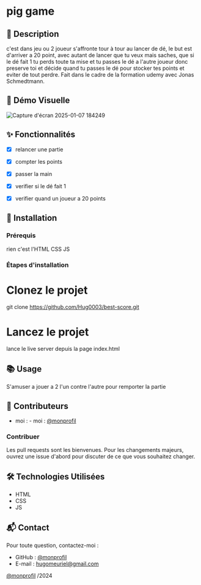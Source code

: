 # pig game

## 📄 Description
c'est dans jeu ou 2 joueur s'affronte tour à tour au lancer de dé, le but est d'arriver a 20 point, avec autant de lancer que tu veux mais saches, que si le dé fait 1 tu perds toute ta mise et tu passes le dé 
a l'autre joueur donc preserve toi et décide quand tu passes le dé pour stocker tes points et eviter de tout perdre. 
Fait dans le cadre de la formation udemy avec Jonas Schmedtmann.

## 🎥 Démo Visuelle

![Capture d'écran 2025-01-07 184249](https://github.com/user-attachments/assets/a5db62df-1ceb-43fc-994a-698cfa0dba99)


## ✨ Fonctionnalités

- [x] relancer une partie  
- [x] compter les points  
- [x] passer la main
- [x] verifier si le dé fait 1
- [x] verifier quand un joueur a 20 points  


## 🚀 Installation

### Prérequis
rien c'est l'HTML CSS JS

### Étapes d'installation

# Clonez le projet
git clone https://github.com/Hug0003/best-score.git

# Lancez le projet
lance le live server depuis la page index.html


## 📚 Usage
S'amuser a jouer a 2 l'un contre l'autre pour remporter la partie 

## 👥 Contributeurs
- moi : - moi : [@monprofil](https://github.com/Hug0003)  

### Contribuer
Les pull requests sont les bienvenues. Pour les changements majeurs, ouvrez une issue d'abord pour discuter de ce que vous souhaitez changer.  

## 🛠️ Technologies Utilisées

- HTML
- CSS
- JS

## 📬 Contact

Pour toute question, contactez-moi :  
- GitHub : [@monprofil](https://github.com/Hug0003)  
- E-mail : hugomeuriel@gmail.com

[@monprofil](https://github.com/Hug0003)  /2024

